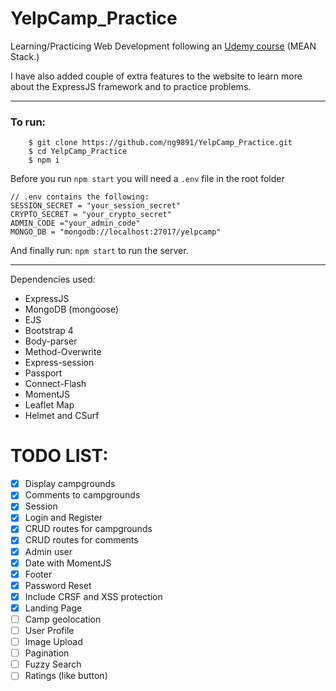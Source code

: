 # YelpCamp_Practice
Learning/Practicing Web Development following an 
[Udemy course](https://www.udemy.com/the-web-developer-bootcamp/) (MEAN Stack.)

I have also added couple of extra features to the website to learn more about the ExpressJS framework and to practice problems.
***
### To run:
```sh-session
    $ git clone https://github.com/ng9891/YelpCamp_Practice.git
    $ cd YelpCamp_Practice
    $ npm i
```
Before you run `npm start` you will need a `.env` file in the root folder
```code
// .env contains the following:
SESSION_SECRET = "your_session_secret"
CRYPTO_SECRET = "your_crypto_secret"
ADMIN_CODE ="your_admin_code"
MONGO_DB = "mongodb://localhost:27017/yelpcamp"
```
And finally run: `npm start` to run the server.

***
Dependencies used:
- ExpressJS
- MongoDB (mongoose)
- EJS
- Bootstrap 4
- Body-parser
- Method-Overwrite
- Express-session
- Passport
- Connect-Flash
- MomentJS
- Leaflet Map
- Helmet and CSurf

# TODO LIST:
  - [x] Display campgrounds
  - [x] Comments to campgrounds
  - [x] Session
  - [x] Login and Register
  - [x] CRUD routes for campgrounds
  - [x] CRUD routes for comments
  - [x] Admin user
  - [x] Date with MomentJS
  - [x] Footer
  - [x] Password Reset
  - [x] Include CRSF and XSS protection
  - [x] Landing Page
  - [ ] Camp geolocation
  - [ ] User Profile
  - [ ] Image Upload
  - [ ] Pagination
  - [ ] Fuzzy Search
  - [ ] Ratings (like button)